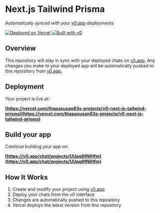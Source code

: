 # Next.js Tailwind Prisma

*Automatically synced with your [v0.app](https://v0.app) deployments*

[![Deployed on Vercel](https://img.shields.io/badge/Deployed%20on-Vercel-black?style=for-the-badge&logo=vercel)](https://vercel.com/thapasusan83s-projects/v0-next-js-tailwind-prisma)
[![Built with v0](https://img.shields.io/badge/Built%20with-v0.app-black?style=for-the-badge)](https://v0.app/chat/projects/UUpq6fNIHfm)

## Overview

This repository will stay in sync with your deployed chats on [v0.app](https://v0.app).
Any changes you make to your deployed app will be automatically pushed to this repository from [v0.app](https://v0.app).

## Deployment

Your project is live at:

**[https://vercel.com/thapasusan83s-projects/v0-next-js-tailwind-prisma](https://vercel.com/thapasusan83s-projects/v0-next-js-tailwind-prisma)**

## Build your app

Continue building your app on:

**[https://v0.app/chat/projects/UUpq6fNIHfm](https://v0.app/chat/projects/UUpq6fNIHfm)**

## How It Works

1. Create and modify your project using [v0.app](https://v0.app)
2. Deploy your chats from the v0 interface
3. Changes are automatically pushed to this repository
4. Vercel deploys the latest version from this repository
